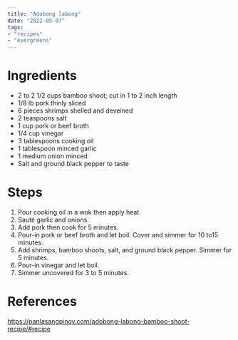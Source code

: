 ```yaml
---
title: "Adobong labong"
date: "2022-05-07"
tags:
- "recipes"
- "evergreens"
---
```


# Ingredients
-   2 to 2 1/2 cups bamboo shoot; cut in 1 to 2 inch length
-   1/8 lb pork thinly sliced
-   6 pieces shrimps shelled and deveined
-   2 teaspoons salt
-   1 cup pork or beef broth
-   1/4 cup vinegar
-   3 tablespoons cooking oil
-   1 tablespoon minced garlic
-   1 medium onion minced
-   Salt and ground black pepper to taste

# Steps
1. Pour cooking oil in a wok then apply heat.
2. Sauté garlic and onions.
3. Add pork then cook for 5 minutes.
4. Pour-in pork or beef broth and let boil. Cover and simmer for 10 to15 minutes.
5. Add shrimps, bamboo shoots, salt, and ground black pepper. Simmer for 5 minutes.
6. Pour-in vinegar and let boil.
7. Simmer uncovered for 3 to 5 minutes.

# References

https://panlasangpinoy.com/adobong-labong-bamboo-shoot-recipe/#recipe